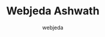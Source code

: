 ---
title: "Webjeda Ashwath"
github: https://github.com/sharu725/ashwath
demo: https://webjeda.com/ashwath/
author: webjeda
ssg:
  - Jekyll
cms:
  - No Cms
---